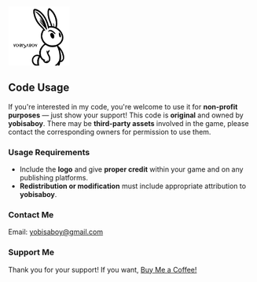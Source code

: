 <img src="https://github.com/yobisaboy/Resume/blob/main/yobisaboyLogo.png" alt="yobisaboy Logo" height="120" />

## Code Usage 
If you're interested in my code, you're welcome to use it for **non-profit purposes** — just show your support!
This code is **original** and owned by **yobisaboy**. There may be **third-party assets** involved in the game, please contact the corresponding owners for permission to use them.
### Usage Requirements
- Include the **logo** and give **proper credit** within your game and on any publishing platforms.
- **Redistribution or modification** must include appropriate attribution to **yobisaboy**.
### Contact Me  
Email: [yobisaboy@gmail.com](mailto:yobisaboy@gmail.com)
### Support Me  
Thank you for your support! If you want, [Buy Me a Coffee!](https://buymeacoffee.com/yobisaboy) 
